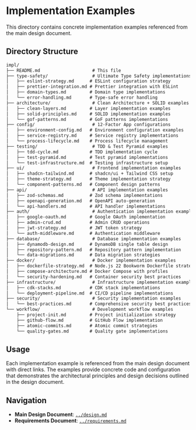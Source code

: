 # Implementation Examples

This directory contains concrete implementation examples referenced from the main design document.

## Directory Structure

```txt
impl/
├── README.md                    # This file
├── type-safety/                 # Ultimate Type Safety implementations
│   ├── eslint-strategy.md      # ESLint configuration strategy
│   ├── prettier-integration.md # Prettier integration with ESLint
│   ├── domain-types.md         # Domain type implementations
│   └── error-handling.md       # Type-safe error handling
├── architecture/                # Clean Architecture + SOLID examples
│   ├── clean-layers.md         # Layer implementation examples
│   ├── solid-principles.md     # SOLID implementation examples
│   └── gof-patterns.md         # GoF patterns implementations
├── config/                      # 12-Factor App configurations
│   ├── environment-config.md   # Environment configuration examples
│   ├── service-registry.md     # Service registry implementations
│   └── process-lifecycle.md    # Process lifecycle management
├── testing/                     # TDD & Test Pyramid examples
│   ├── tdd-cycle.md            # TDD implementation cycle
│   ├── test-pyramid.md         # Test pyramid implementations
│   └── test-infrastructure.md  # Testing infrastructure setup
├── ui/                          # Frontend implementation examples
│   ├── shadcn-tailwind.md      # shadcn/ui + Tailwind CSS setup
│   ├── theme-strategy.md       # Theme implementation strategy
│   └── component-patterns.md   # Component design patterns
├── api/                         # API implementation examples
│   ├── zod-schemas.md          # Zod schema implementations
│   ├── openapi-generation.md   # OpenAPI auto-generation
│   └── api-handlers.md         # API handler implementations
├── auth/                        # Authentication implementation examples
│   ├── google-oauth.md         # Google OAuth implementation
│   ├── admin-crud.md           # Admin CRUD operations
│   ├── jwt-strategy.md         # JWT token strategy
│   └── auth-middleware.md      # Authentication middleware
├── database/                    # Database implementation examples
│   ├── dynamodb-design.md      # DynamoDB single table design
│   ├── repository-pattern.md   # Repository pattern implementation
│   └── data-migrations.md      # Data migration strategies
├── docker/                      # Docker implementation examples
│   ├── dockerfile-strategy.md  # Node.js 22 Bookworm Dockerfile strategy
│   ├── compose-architecture.md # Docker Compose with profiles
│   └── security-hardening.md   # Container security best practices
├── infrastructure/              # Infrastructure implementation examples
│   ├── cdk-stacks.md           # CDK stack implementations
│   └── deployment-pipeline.md  # CI/CD pipeline implementations
├── security/                    # Security implementation examples
│   └── best-practices.md       # Comprehensive security best practices
└── workflow/                    # Development workflow examples
    ├── project-init.md         # Project initialization strategy
    ├── github-flow.md          # GitHub Flow implementation
    ├── atomic-commits.md       # Atomic commit strategies
    └── quality-gates.md        # Quality gate implementations
```

## Usage

Each implementation example is referenced from the main design document with direct links. The examples provide concrete code and configuration that demonstrates the architectural principles and design decisions outlined in the design document.

## Navigation

- **Main Design Document**: [`../design.md`](../design.md)
- **Requirements Document**: [`../requirements.md`](../requirements.md)
